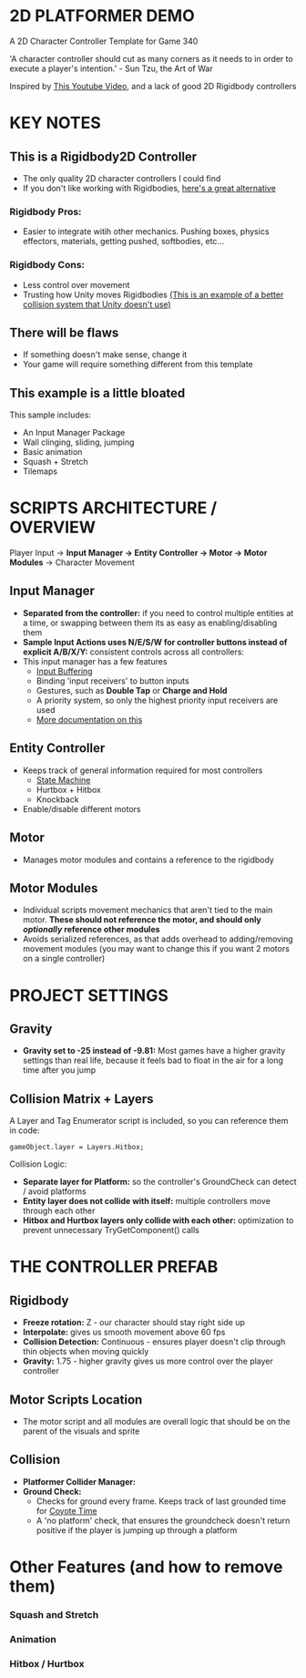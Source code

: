 # 2D PLATFORMER DEMO
A 2D Character Controller Template for Game 340

'A character controller should cut as many corners as it needs to in order to execute a player's intention.' - Sun Tzu, the Art of War

Inspired by [This Youtube Video](https://www.youtube.com/watch?v=yorTG9at90g), and a lack of good 2D Rigidbody controllers

# KEY NOTES

## This is a Rigidbody2D Controller
- The only quality 2D character controllers I could find
- If you don't like working with Rigidbodies, [here's a great alternative](https://www.youtube.com/watch?v=3sWTzMsmdx8)
### Rigidbody Pros:
- Easier to integrate witih other mechanics. Pushing boxes, physics effectors, materials, getting pushed, softbodies, etc...
### Rigidbody Cons:
- Less control over movement
- Trusting how Unity moves Rigidbodies [(This is an example of a better collision system that Unity doesn't use)](https://www.youtube.com/watch?v=YR6Q7dUz2uk)

## There will be flaws

- If something doesn't make sense, change it
- Your game will require something different from this template

## This example is a little bloated

This sample includes:
- An Input Manager Package
- Wall clinging, sliding, jumping
- Basic animation
- Squash + Stretch
- Tilemaps

# SCRIPTS ARCHITECTURE / OVERVIEW

Player Input -> **Input Manager -> Entity Controller -> Motor -> Motor Modules** -> Character Movement

## Input Manager
- **Separated from the controller:** if you need to control multiple entities at a time, or swapping between them its as easy as enabling/disabling them
- **Sample Input Actions uses N/E/S/W for controller buttons instead of explicit A/B/X/Y:** consistent controls across all controllers:
- This input manager has a few features
    - [Input Buffering](https://supersmashbros.fandom.com/wiki/Input_Buffering)
    - Binding 'input receivers' to button inputs
    - Gestures, such as **Double Tap** or **Charge and Hold**
    - A priority system, so only the highest priority input receivers are used
    - [More documentation on this](https://github.com/ElliottHood/Input-Management)

## Entity Controller
- Keeps track of general information required for most controllers
    - [State Machine](https://www.reddit.com/r/gamedev/comments/1h4dfud/understanding_state_machines_for_player)
    - Hurtbox + Hitbox
    - Knockback
- Enable/disable different motors 

## Motor
- Manages motor modules and contains a reference to the rigidbody

## Motor Modules
- Individual scripts movement mechanics that aren't tied to the main motor. **These should not reference the motor, and should only *optionally* reference other modules**
- Avoids serialized references, as that adds overhead to adding/removing movement modules (you may want to change this if you want 2 motors on a single controller)

# PROJECT SETTINGS

## Gravity
- **Gravity set to -25 instead of -9.81:** Most games have a higher gravity settings than real life, because it feels bad to float in the air for a long time after you jump

## Collision Matrix + Layers

A Layer and Tag Enumerator script is included, so you can reference them in code:
```
gameObject.layer = Layers.Hitbox;
```

Collision Logic:
- **Separate layer for Platform:** so the controller's GroundCheck can detect / avoid platforms
- **Entity layer does not collide with itself:** multiple controllers move through each other
- **Hitbox and Hurtbox layers only collide with each other:** optimization to prevent unnecessary TryGetComponent() calls


# THE CONTROLLER PREFAB

## Rigidbody
- **Freeze rotation:** Z - our character should stay right side up
- **Interpolate:** gives us smooth movement above 60 fps
- **Collision Detection:** Continuous - ensures player doesn't clip through thin objects when moving quickly
- **Gravity:** 1.75 - higher gravity gives us more control over the player controller

## Motor Scripts Location
- The motor script and all modules are overall logic that should be on the parent of the visuals and sprite 

## Collision

- **Platformer Collider Manager:**
- **Ground Check:**
    - Checks for ground every frame. Keeps track of last grounded time for [Coyote Time](https://www.mattmakesgames.com/articles/celeste_and_forgiveness/index.html)
    - A 'no platform' check, that ensures the groundcheck doesn't return positive if the player is jumping up through a platform

### 


# Other Features (and how to remove them)

### Squash and Stretch

### Animation

### Hitbox / Hurtbox
